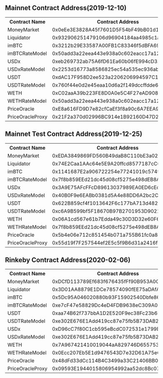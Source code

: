 ## Mainnet Contract Address(2019-12-10)

<table>
	<tr>
   		<th>Contract Name</th>
    	<th>Contract Address</th>
	</tr>
	<tr>
		<td> MoneyMarket </td>
		<td> 0x0eEe3E3828A45f7601D5F54bF49bB01d1A9dF5ea </td>
	</tr>
	<tr>
		<td> Liquidator </td>
		<td> 0x932906251479106d96904184aa4985c1a291b35d </td>
	</tr>
    <tr>
		<td> imBTC </td>
		<td> 0x3212b29E33587A00FB1C83346f5dBFA69A458923 </td>
	</tr>
	<tr>
		<td> imBTCRateModel </td>
		<td> 0x50add3a22eea443e938a0c602eacc17a12ce6483 </td>
	</tr>
	<tr>
		<td> USDx </td>
		<td> 0xeb269732ab75A6fD61Ea60b06fE994cD32a83549 </td>
	</tr>
	<tr>
		<td> USDxRateModel </td>
		<td> 0x2253d16773a8586825ec54a535ec936ab53e0c51 </td>
	</tr>
	<tr>
		<td> USDT </td>
		<td> 0xdAC17F958D2ee523a2206206994597C13D831ec7 </td>
	</tr>
	<tr>
		<td> USDTRateModel </td>
		<td> 0x760f44e0d2e45eaa10d6a2f149dccffdde664ef9 </td>
	</tr>
	<tr>
		<td> WETH </td>
		<td> 0xC02aaA39b223FE8D0A0e5C4F27eAD9083C756Cc2 </td>
	</tr>
	<tr>
		<td> WETHRateModel </td>
		<td> 0x50add3a22eea443e938a0c602eacc17a12ce6483 </td>
	</tr>
	<tr>
		<td> PriceOracle </td>
		<td> 0xE8a616FD9D7e82cfCaEf3f8a90c6A7EEA97E0856 </td>
	</tr>
	<tr>
		<td> PriceOracleProxy </td>
		<td> 0x21F2a370d02996BC914e1B92160D47D279d9F15a </td>
	</tr>
</table>


## Mainnet Test Contract Address(2019-12-25)

<table>
	<tr>
   		<th>Contract Name</th>
    	<th>Contract Address</th>
	</tr>
	<tr>
		<td> MoneyMarket </td>
		<td> 0xEDA3849869FD560B49daB8C110bE3a020F46c79E </td>
	</tr>
	<tr>
		<td> Liquidator </td>
		<td> 0x74E2Caa1AAc64e5E9A20ffcd8577187cC67d60E4 </td>
	</tr>
    <tr>
		<td> imBTC </td>
		<td> 0x1141687E2a906722254e77241019c57496c0e83e </td>
	</tr>
	<tr>
		<td> imBTCRateModel </td>
		<td> 0x7f8b859EEd21dc45d08cf5275e498dEB8A584f6e </td>
	</tr>
	<tr>
		<td> USDx </td>
		<td> 0x3A9E75AFcFFcD89613037989EA0ED6cEc44a4353 </td>
	</tr>
	<tr>
		<td> USDxRateModel </td>
		<td> 0x40B0F9e6EABb0381d5A4e88DD6A2bc2CE504E821 </td>
	</tr>
	<tr>
		<td> USDT </td>
		<td> 0x622B859cf4f1013642F6c177bA713d482fF5b483 </td>
	</tr>
	<tr>
		<td> USDTRateModel </td>
		<td> 0xc6A9B599bf5F18670B97B2701953D90217481c01 </td>
	</tr>
	<tr>
		<td> WETH </td>
		<td> 0x06A1cd567e61b7Edda49c30D3D32e60F607fD646 </td>
	</tr>
	<tr>
		<td> WETHRateModel </td>
		<td> 0x7f8b859EEd21dc45d08cf5275e498dEB8A584f6e </td>
	</tr>
	<tr>
		<td> PriceOracle </td>
		<td> 0x5b4e06e712c851454b071a755B61fc0a86A8680E </td>
	</tr>
	<tr>
		<td> PriceOracleProxy </td>
		<td> 0x55d19f7F257544ef2E5c5f9B6d31a2416f8d5146 </td>
	</tr>
</table>


## Rinkeby Contract Address(2020-02-06)

<table>
	<tr>
   		<th>Contract Name</th>
    	<th>Contract Address</th>
	</tr>
	<tr>
		<td> MoneyMarket </td>
		<td> 0xDCfD113789Ef683f676435fFf90B953A0Cc76044 </td>
	</tr>
	<tr>
		<td> Liquidator </td>
		<td> 0x3D01AA8879E1DCe78574090fEE75aDAfAB690a23 </td>
	</tr>
	<tr>
		<td> imBTC </td>
		<td> 0x5Dc95A046020880b93F15902540Dbfe86489FddA </td>
	</tr>
	<tr>
		<td> imBTCRateModel </td>
		<td> 0xe7cF47e58829Dc4eD4FDB9638eC309A00a96D13a </td>
	</tr>
	<tr>
		<td> USDT </td>
		<td> 0xaa74B62f737bbA1D2E520F9ec38Fc23b6E6817df </td>
	</tr>
	<tr>
		<td> USDTRateModel </td>
		<td> 0xe302E676E1Add419cc87e75fb5B73DAB24Ad1534 </td>
	</tr>
	<tr>
		<td> USDx </td>
		<td> 0xD96cC7f80C1cb595eBcdC072531e1799B3a2436E </td>
	</tr>
	<tr>
		<td> USDxRateModel </td>
		<td> 0xe302E676E1Add419cc87e75fb5B73DAB24Ad1534 </td>
	</tr>
	<tr>
		<td> WETH </td>
		<td> 0x7A967421410019044aA829746D65575325082e99 </td>
	</tr>
	<tr>
		<td> WETHRateModel </td>
		<td> 0x0Ecc207Eb5E1d9476543D7e32D61A75e6bf767d3 </td>
	</tr>
	<tr>
		<td> PriceOracle </td>
		<td> 0x48dFd33dCc114B4C3499a33C21406BB05a1A30a6 </td>
	</tr>
	<tr>
		<td> PriceOracleProxy </td>
		<td> 0x09593E1944015806954992aa52dc8Bc0786e3821 </td>
	</tr>
</table>

